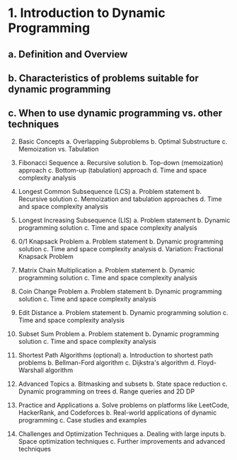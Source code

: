 # 1. Introduction to Dynamic Programming
## a. Definition and Overview
## b. Characteristics of problems suitable for dynamic programming
## c. When to use dynamic programming vs. other techniques

2. Basic Concepts
a. Overlapping Subproblems
b. Optimal Substructure
c. Memoization vs. Tabulation

3. Fibonacci Sequence
a. Recursive solution
b. Top-down (memoization) approach
c. Bottom-up (tabulation) approach
d. Time and space complexity analysis

4. Longest Common Subsequence (LCS)
a. Problem statement
b. Recursive solution
c. Memoization and tabulation approaches
d. Time and space complexity analysis

5. Longest Increasing Subsequence (LIS)
a. Problem statement
b. Dynamic programming solution
c. Time and space complexity analysis

6. 0/1 Knapsack Problem
a. Problem statement
b. Dynamic programming solution
c. Time and space complexity analysis
d. Variation: Fractional Knapsack Problem

7. Matrix Chain Multiplication
a. Problem statement
b. Dynamic programming solution
c. Time and space complexity analysis

8. Coin Change Problem
a. Problem statement
b. Dynamic programming solution
c. Time and space complexity analysis

9. Edit Distance
a. Problem statement
b. Dynamic programming solution
c. Time and space complexity analysis

10. Subset Sum Problem
a. Problem statement
b. Dynamic programming solution
c. Time and space complexity analysis

11. Shortest Path Algorithms (optional)
a. Introduction to shortest path problems
b. Bellman-Ford algorithm
c. Dijkstra's algorithm
d. Floyd-Warshall algorithm

12. Advanced Topics
a. Bitmasking and subsets
b. State space reduction
c. Dynamic programming on trees
d. Range queries and 2D DP

13. Practice and Applications
a. Solve problems on platforms like LeetCode, HackerRank, and Codeforces
b. Real-world applications of dynamic programming
c. Case studies and examples

14. Challenges and Optimization Techniques
a. Dealing with large inputs
b. Space optimization techniques
c. Further improvements and advanced techniques
